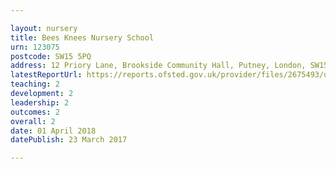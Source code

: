 ```yaml
---

layout: nursery
title: Bees Knees Nursery School
urn: 123075
postcode: SW15 5PQ
address: 12 Priory Lane, Brookside Community Hall, Putney, London, SW15 5PQ
latestReportUrl: https://reports.ofsted.gov.uk/provider/files/2675493/urn/123075.pdf
teaching: 2
development: 2
leadership: 2
outcomes: 2
overall: 2
date: 01 April 2018 
datePublish: 23 March 2017

---
```

